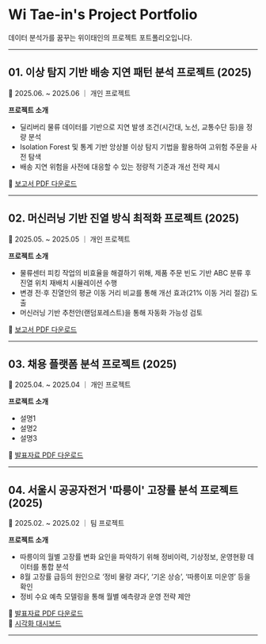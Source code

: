 # Wi Tae-in's Project Portfolio  
데이터 분석가를 꿈꾸는 위이태인의 프로젝트 포트폴리오입니다.

---

## 01. 이상 탐지 기반 배송 지연 패턴 분석 프로젝트 (2025)  
📅 2025.06. ~ 2025.06 ｜ 개인 프로젝트  

**프로젝트 소개**  
- 딜리버리 물류 데이터를 기반으로 지연 발생 조건(시간대, 노선, 교통수단 등)을 정량 분석  
- Isolation Forest 및 통계 기반 앙상블 이상 탐지 기법을 활용하여 고위험 주문을 사전 탐색  
- 배송 지연 위험을 사전에 대응할 수 있는 정량적 기준과 개선 전략 제시  

🔗 [보고서 PDF 다운로드](https://github.com/TildaWi/Portfolio_wileetaein/blob/main/메인프로젝트_1.pdf)

---

## 02. 머신러닝 기반 진열 방식 최적화 프로젝트 (2025)  
📅 2025.05. ~ 2025.05 ｜ 개인 프로젝트  

**프로젝트 소개**  
- 물류센터 피킹 작업의 비효율을 해결하기 위해, 제품 주문 빈도 기반 ABC 분류 후 진열 위치 재배치 시뮬레이션 수행  
- 변경 전·후 진열안의 평균 이동 거리 비교를 통해 개선 효과(21% 이동 거리 절감) 도출  
- 머신러닝 기반 추천안(랜덤포레스트)을 통해 자동화 가능성 검토  

🔗 [보고서 PDF 다운로드](https://github.com/TildaWi/Portfolio_wileetaein/blob/main/메인프로젝트_2.pdf)

---

## 03. 채용 플랫폼 분석 프로젝트 (2025)  
📅 2025.04. ~ 2025.04 ｜ 개인 프로젝트  

**프로젝트 소개**  
- 설명1  
- 설명2  
- 설명3  

🔗 [발표자료 PDF 다운로드](https://github.com/TildaWi/Portfolio_wileetaein/blob/main/서브프로젝트_1.pdf)

---

## 04. 서울시 공공자전거 '따릉이' 고장률 분석 프로젝트 (2025)  
📅 2025.02. ~ 2025.02 ｜ 팀 프로젝트  

**프로젝트 소개**  
- 따릉이의 월별 고장률 변화 요인을 파악하기 위해 정비이력, 기상정보, 운영현황 데이터를 통합 분석  
- 8월 고장률 급등의 원인으로 ‘정비 물량 과다’, ‘기온 상승’, ‘따릉이포 미운영’ 등을 확인  
- 정비 수요 예측 모델링을 통해 월별 예측량과 운영 전략 제안  

🔗 [발표자료 PDF 다운로드](https://github.com/TildaWi/Portfolio_wileetaein/blob/main/서브프로젝트_2.pdf)  
🔗 [시각화 대시보드](https://public.tableau.com/app/profile/leetaein.wi/viz/_17399404264330/2)

---
